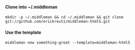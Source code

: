 #### Clone into ~/.middleman

```shell
mkdir -p ~/.middleman && cd ~/.middleman && git clone git://github.com/erickreutz/middleman-html5.git
```

#### Use the template

```shell
middleman new something-great --template=middleman-html5
```
